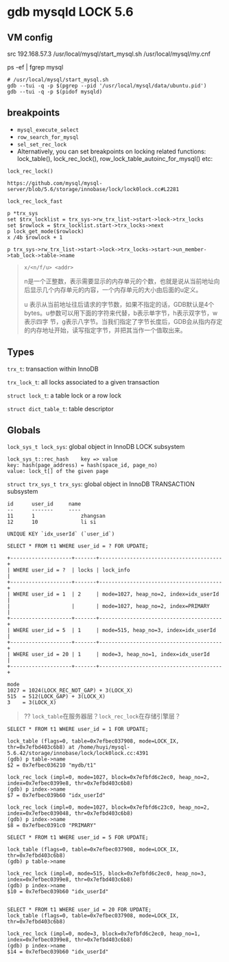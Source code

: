 # gdb mysqld LOCK 5.6

## VM config
src
192.168.57.3
/usr/local/mysql/start_mysql.sh
/usr/local/mysql/my.cnf

 ps -ef | fgrep mysql

```
# /usr/local/mysql/start_mysql.sh
gdb --tui -q -p $(pgrep --pid '/usr/local/mysql/data/ubuntu.pid')
gdb --tui -q -p $(pidof mysqld)

```

## breakpoints
* `mysql_execute_select`
* `row_search_for_mysql`
* `sel_set_rec_lock`
* Alternatively, you can set breakpoints on locking related functions: lock_table(), lock_rec_lock(),
row_lock_table_autoinc_for_mysql() etc:



```
lock_rec_lock()

https://github.com/mysql/mysql-server/blob/5.6/storage/innobase/lock/lock0lock.cc#L2281

lock_rec_lock_fast
```

```
p *trx_sys
set $trx_locklist = trx_sys->rw_trx_list->start->lock->trx_locks
set $rowlock = $trx_locklist.start->trx_locks->next
p lock_get_mode($rowlock)
x /4b $rowlock + 1

p trx_sys->rw_trx_list->start->lock->trx_locks->start->un_member->tab_lock->table->name

```

> `x/<n/f/u> <addr>`
> 
> n是一个正整数，表示需要显示的内存单元的个数，也就是说从当前地址向后显示几个内存单元的内容，一个内存单元的大小由后面的u定义。
> 
> u 表示从当前地址往后请求的字节数，如果不指定的话，GDB默认是4个bytes。u参数可以用下面的字符来代替，b表示单字节，h表示双字节，w表示四字 节，g表示八字节。当我们指定了字节长度后，GDB会从指内存定的内存地址开始，读写指定字节，并把其当作一个值取出来。

## Types
`trx_t`: transaction within InnoDB

`trx_lock_t`: all locks associated to a given transaction

`struct lock_t`: a table lock or a row lock

`struct dict_table_t`: table descriptor

## Globals

`lock_sys_t lock_sys`: global object in InnoDB LOCK subsystem

```
lock_sys_t::rec_hash	key => value
key: hash(page_address) = hash(space_id, page_no)
value: lock_t[] of the given page
```

`struct trx_sys_t trx_sys`: global object in InnoDB TRANSACTION subsystem


```
id		user_id		name
--		-------		----
11		1				zhangsan
12		10				li si

UNIQUE KEY `idx_userId` (`user_id`)

SELECT * FROM t1 WHERE user_id = ? FOR UPDATE;

+--------------------+-------+----------------------------------------+
| WHERE user_id = ?  | locks | lock_info                              |
+--------------------+-------+----------------------------------------+
| WHERE user_id = 1  | 2     | mode=1027, heap_no=2, index=idx_userId |
|                    |       | mode=1027, heap_no=2, index=PRIMARY    |
+--------------------+-------+----------------------------------------+
| WHERE user_id = 5  | 1     | mode=515, heap_no=3, index=idx_userId  |
+--------------------+-------+----------------------------------------+
| WHERE user_id = 20 | 1     | mode=3, heap_no=1, index=idx_userId    |
+--------------------+-------+----------------------------------------+

mode
1027 = 1024(LOCK_REC_NOT_GAP) + 3(LOCK_X)
515  = 512(LOCK_GAP) + 3(LOCK_X)
3    = 3(LOCK_X)
```

> ?? `lock_table`在服务器层？`lock_rec_lock`在存储引擎层？

```
SELECT * FROM t1 WHERE user_id = 1 FOR UPDATE;

lock_table (flags=0, table=0x7efbec037908, mode=LOCK_IX, thr=0x7efbd403c6b8) at /home/huyi/mysql-5.6.42/storage/innobase/lock/lock0lock.cc:4391
(gdb) p table->name
$2 = 0x7efbec036210 "mydb/t1"

lock_rec_lock (impl=0, mode=1027, block=0x7efbfd6c2ec0, heap_no=2, index=0x7efbec0399e8, thr=0x7efbd403c6b8)
(gdb) p index->name
$7 = 0x7efbec039b60 "idx_userId"

lock_rec_lock (impl=0, mode=1027, block=0x7efbfd6c23c0, heap_no=2, index=0x7efbec039048, thr=0x7efbd403c6b8)
(gdb) p index->name
$8 = 0x7efbec0391c0 "PRIMARY"
```

```
SELECT * FROM t1 WHERE user_id = 5 FOR UPDATE;

lock_table (flags=0, table=0x7efbec037908, mode=LOCK_IX, thr=0x7efbd403c6b8)
(gdb) p table->name

lock_rec_lock (impl=0, mode=515, block=0x7efbfd6c2ec0, heap_no=3, index=0x7efbec0399e8, thr=0x7efbd403c6b8)
(gdb) p index->name
$10 = 0x7efbec039b60 "idx_userId"

```
```

SELECT * FROM t1 WHERE user_id = 20 FOR UPDATE;
lock_table (flags=0, table=0x7efbec037908, mode=LOCK_IX, thr=0x7efbd403c6b8)

lock_rec_lock (impl=0, mode=3, block=0x7efbfd6c2ec0, heap_no=1, index=0x7efbec0399e8, thr=0x7efbd403c6b8)
(gdb) p index->name
$14 = 0x7efbec039b60 "idx_userId"
```